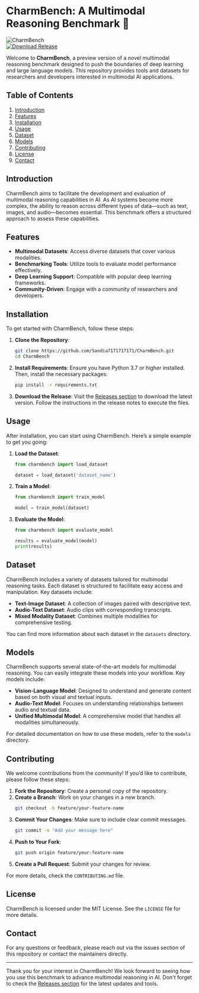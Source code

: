 # CharmBench: A Multimodal Reasoning Benchmark 🌟

![CharmBench](https://img.shields.io/badge/CharmBench-v1.0-blue.svg)  
[![Download Release](https://img.shields.io/badge/Download%20Release-Click%20Here-brightgreen.svg)](https://github.com/Sandia7171717171/CharmBench/releases)

Welcome to **CharmBench**, a preview version of a novel multimodal reasoning benchmark designed to push the boundaries of deep learning and large language models. This repository provides tools and datasets for researchers and developers interested in multimodal AI applications.

## Table of Contents

1. [Introduction](#introduction)
2. [Features](#features)
3. [Installation](#installation)
4. [Usage](#usage)
5. [Dataset](#dataset)
6. [Models](#models)
7. [Contributing](#contributing)
8. [License](#license)
9. [Contact](#contact)

## Introduction

CharmBench aims to facilitate the development and evaluation of multimodal reasoning capabilities in AI. As AI systems become more complex, the ability to reason across different types of data—such as text, images, and audio—becomes essential. This benchmark offers a structured approach to assess these capabilities.

## Features

- **Multimodal Datasets**: Access diverse datasets that cover various modalities.
- **Benchmarking Tools**: Utilize tools to evaluate model performance effectively.
- **Deep Learning Support**: Compatible with popular deep learning frameworks.
- **Community-Driven**: Engage with a community of researchers and developers.
  
## Installation

To get started with CharmBench, follow these steps:

1. **Clone the Repository**:
   ```bash
   git clone https://github.com/Sandia7171717171/CharmBench.git
   cd CharmBench
   ```

2. **Install Requirements**:
   Ensure you have Python 3.7 or higher installed. Then, install the necessary packages:
   ```bash
   pip install -r requirements.txt
   ```

3. **Download the Release**:
   Visit the [Releases section](https://github.com/Sandia7171717171/CharmBench/releases) to download the latest version. Follow the instructions in the release notes to execute the files.

## Usage

After installation, you can start using CharmBench. Here’s a simple example to get you going:

1. **Load the Dataset**:
   ```python
   from charmbench import load_dataset

   dataset = load_dataset('dataset_name')
   ```

2. **Train a Model**:
   ```python
   from charmbench import train_model

   model = train_model(dataset)
   ```

3. **Evaluate the Model**:
   ```python
   from charmbench import evaluate_model

   results = evaluate_model(model)
   print(results)
   ```

## Dataset

CharmBench includes a variety of datasets tailored for multimodal reasoning tasks. Each dataset is structured to facilitate easy access and manipulation. Key datasets include:

- **Text-Image Dataset**: A collection of images paired with descriptive text.
- **Audio-Text Dataset**: Audio clips with corresponding transcripts.
- **Mixed Modality Dataset**: Combines multiple modalities for comprehensive testing.

You can find more information about each dataset in the `datasets` directory.

## Models

CharmBench supports several state-of-the-art models for multimodal reasoning. You can easily integrate these models into your workflow. Key models include:

- **Vision-Language Model**: Designed to understand and generate content based on both visual and textual inputs.
- **Audio-Text Model**: Focuses on understanding relationships between audio and textual data.
- **Unified Multimodal Model**: A comprehensive model that handles all modalities simultaneously.

For detailed documentation on how to use these models, refer to the `models` directory.

## Contributing

We welcome contributions from the community! If you’d like to contribute, please follow these steps:

1. **Fork the Repository**: Create a personal copy of the repository.
2. **Create a Branch**: Work on your changes in a new branch.
   ```bash
   git checkout -b feature/your-feature-name
   ```
3. **Commit Your Changes**: Make sure to include clear commit messages.
   ```bash
   git commit -m "Add your message here"
   ```
4. **Push to Your Fork**:
   ```bash
   git push origin feature/your-feature-name
   ```
5. **Create a Pull Request**: Submit your changes for review.

For more details, check the `CONTRIBUTING.md` file.

## License

CharmBench is licensed under the MIT License. See the `LICENSE` file for more details.

## Contact

For any questions or feedback, please reach out via the issues section of this repository or contact the maintainers directly.

---

Thank you for your interest in CharmBench! We look forward to seeing how you use this benchmark to advance multimodal reasoning in AI. Don't forget to check the [Releases section](https://github.com/Sandia7171717171/CharmBench/releases) for the latest updates and tools.